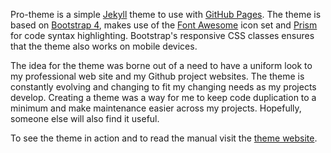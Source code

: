 Pro-theme is a simple [Jekyll](https://jekyllrb.com/) theme to use with [GitHub Pages](https://pages.github.com). The theme is based on [Bootstrap 4](https://getbootstrap.com/), makes use of the [Font Awesome](https://fontawesome.com/) icon set and [Prism](https://prismjs.com/) for code syntax highlighting. Bootstrap's responsive CSS classes ensures that the theme also works on mobile devices.

The idea for the theme was borne out of a need to have a uniform look to my professional web site and my Github project websites. The theme is constantly evolving and changing to fit my changing needs as my projects develop. Creating a theme was a way for me to keep code duplication to a minimum and make maintenance easier across my projects. Hopefully, someone else will also find it useful.

To see the theme in action and to read the manual visit the [theme website](https://pro-theme.edsandorf.me).

